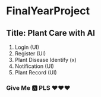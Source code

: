 # FinalYearProject

## Title: Plant Care with AI
1. Login (UI)
2. Register (UI)
3. Plant Disease Identify (x)
4. Notification (UI)
5. Plant Record (UI)

### Give Me 🅰️ PLS ❤️❤️❤️
